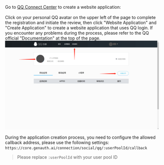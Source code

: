 <IntegrationDetailCard title="Create a website application on QQ Open Platform">

Go to [QQ Connect Center](https://connect.qq.com/manage.html#/) to create a website application:<br><br>
Click on your personal QQ avatar on the upper left of the page to complete the registration and initiate the review, then click "Website Application" and "Create Application" to create a website application that uses QQ login. If you encounter any problems during the process, please refer to the QQ official "Documentation" at the top of the page.
![](./images/QQ-create-app.png)

During the application creation process, you need to configure the allowed callback address, please use the following settings:
`https://core.genauth.ai/connection/social/qq/:userPoolId/callback`

> Please replace `:userPoolId` with your user pool ID

</IntegrationDetailCard>
